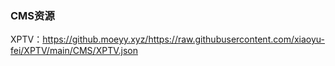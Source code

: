 ### CMS资源
XPTV：https://github.moeyy.xyz/https://raw.githubusercontent.com/xiaoyu-fei/XPTV/main/CMS/XPTV.json
